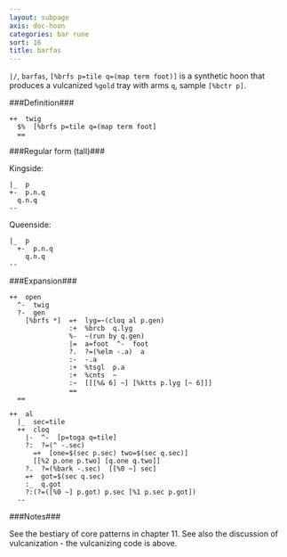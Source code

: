 ```yaml
---
layout: subpage
axis: doc-hoon
categories: bar rune
sort: 16
title: barfas
---
```




`|/`, `barfas`, `[%brfs p=tile q=(map term foot)]` is a synthetic hoon
that produces a vulcanized `%gold` tray with arms `q`, sample `[%bctr p]`.

###Definition###

    ++  twig  
      $%  [%brfs p=tile q=(map term foot]
      ==

###Regular form (tall)###

Kingside:

    |_  p
    +-  p.n.q
      q.n.q
    --

Queenside:
  
    |_  p  
      +-  p.n.q
        q.n.q
    --

###Expansion###
    
    ++  open
      ^-  twig
      ?-  gen
        [%brfs *]  =+  lyg=~(cloq al p.gen)
                   :+  %brcb  q.lyg
                   %-  ~(run by q.gen)
                   |=  a=foot  ^-  foot
                   ?.  ?=(%elm -.a)  a
                   :-  -.a
                   :+  %tsgl  p.a
                   :+  %cnts  ~
                   :~  [[[%& 6] ~] [%ktts p.lyg [~ 6]]]
                   ==
      ==

    ++  al
      |_  sec=tile
      ++  cloq
        |-  ^-  [p=toga q=tile]
        ?:  ?=(^ -.sec)
          =+  [one=$(sec p.sec) two=$(sec q.sec)]
          [[%2 p.one p.two] [q.one q.two]]
        ?.  ?=(%bark -.sec)  [[%0 ~] sec]
        =+  got=$(sec q.sec)
        :_  q.got
        ?:(?=([%0 ~] p.got) p.sec [%1 p.sec p.got])
      --

###Notes###

See the bestiary of core patterns in chapter 11.  See also the
discussion of vulcanization - the vulcanizing code is above.
